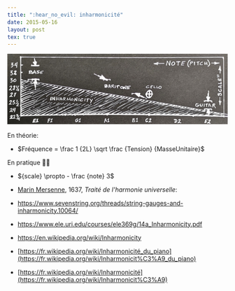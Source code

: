 ```yaml
---
title: ":hear_no_evil: inharmonicité"
date: 2015-05-16
layout: post
tex: true
---
```


![inharmonicity](/help/20200517_inharmonicity.jpg)

En théorie:
* $Fréquence = \frac 1 {2L} \sqrt \frac {Tension} {MasseUnitaire}$

En pratique :guitar::violin:
* ${scale} \propto - \frac {note} 3$


* [Marin Mersenne](https://en.wikipedia.org/wiki/Marin_Mersenne), 1637, *Traité de l'harmonie universelle*:
* https://www.sevenstring.org/threads/string-gauges-and-inharmonicity.10064/
* https://www.ele.uri.edu/courses/ele369g/14a_Inharmonicity.pdf
* https://en.wikipedia.org/wiki/Inharmonicity
* [https://fr.wikipedia.org/wiki/Inharmonicité_du_piano](https://fr.wikipedia.org/wiki/Inharmonicit%C3%A9_du_piano)
* [https://fr.wikipedia.org/wiki/Inharmonicité](https://fr.wikipedia.org/wiki/Inharmonicit%C3%A9)
